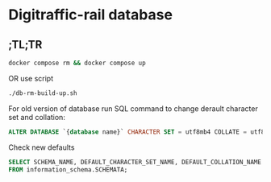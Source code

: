 # Digitraffic-rail database

## ;TL;TR

````bash
docker compose rm && docker compose up
````
OR use script

````bash
./db-rm-build-up.sh
````

For old version of database run SQL command to change derault character set and collation:

````SQL
ALTER DATABASE `{database name}` CHARACTER SET = utf8mb4 COLLATE = utf8mb4_swedish_ci;
````

Check new defaults

````SQL
SELECT SCHEMA_NAME, DEFAULT_CHARACTER_SET_NAME, DEFAULT_COLLATION_NAME
FROM information_schema.SCHEMATA;
````
